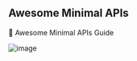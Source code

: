 ## Awesome Minimal APIs
🚀 Awesome Minimal APIs Guide

![image](https://user-images.githubusercontent.com/20674439/216873138-51e7418e-dd96-4e0b-9839-c98911b44566.svg)
